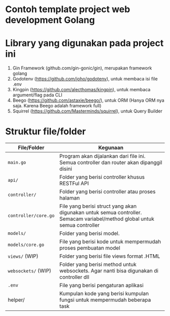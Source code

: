 # Contoh template project web development Golang
# Library yang digunakan pada project ini
1. Gin Framework (github.com/gin-gonic/gin), merupakan framework golang
1. Godotenv (https://github.com/joho/godotenv), untuk membaca isi file .env
1. Kingpin (https://github.com/alecthomas/kingpin), untuk membaca argument/flag pada CLI
1. Beego (https://github.com/astaxie/beego/), untuk ORM (Hanya ORM nya saja. Karena Beego adalah framework full)
1. Squirrel (https://github.com/Masterminds/squirrel), untuk Query Builder 

# Struktur file/folder
| File/Folder | Kegunaan |
| ------ | ------ |
| `main.go` | Program akan dijalankan dari file ini. Semua controller dan router akan dipanggil disini |
| `api/` | Folder yang berisi controller khusus RESTFul API |
| `controller/` | Folder yang berisi controller atau proses halaman |
| `controller/core.go` | File yang berisi struct yang akan digunakan untuk semua controller. Semacam variabel/method global untuk semua controller |
| `models/` | Folder yang berisi model. |
| `models/core.go` | File yang berisi kode untuk mempermudah proses pembuatan model |
| `views/` (WIP) | Folder yang berisi file views format .HTML |
| `websockets/` (WIP) | Folder yang berisi method untuk websockets. Agar nanti bisa digunakan di controller dll |
| `.env` | File yang berisi pengaturan aplikasi |
| helper/ | Kumpulan kode yang berisi kumpulan fungsi untuk mempermudah beberapa task |
